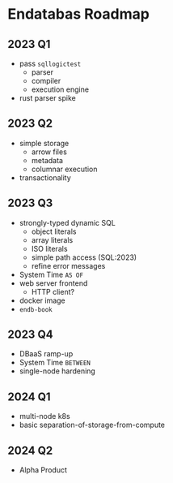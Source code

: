 # Endatabas Roadmap

## 2023 Q1

* pass `sqllogictest`
    * parser
    * compiler
    * execution engine
* rust parser spike

## 2023 Q2

* simple storage
    * arrow files
    * metadata
    * columnar execution
* transactionality

## 2023 Q3

* strongly-typed dynamic SQL
    * object literals
    * array literals
    * ISO literals
    * simple path access (SQL:2023)
    * refine error messages
* System Time `AS OF`
* web server frontend
    * HTTP client?
* docker image
* `endb-book`

## 2023 Q4

* DBaaS ramp-up
* System Time `BETWEEN`
* single-node hardening

## 2024 Q1

* multi-node k8s
* basic separation-of-storage-from-compute

## 2024 Q2

* Alpha Product
